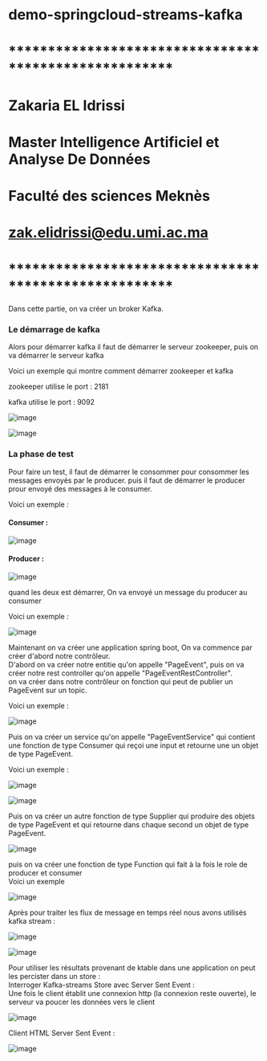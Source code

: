 # demo-springcloud-streams-kafka

# *****************************************************
# Zakaria EL Idrissi
# Master Intelligence Artificiel et Analyse De Données
# Faculté des sciences Meknès
# zak.elidrissi@edu.umi.ac.ma
# *****************************************************
 
<p>Dans cette partie, on va créer un broker Kafka.</p>

<h3>Le démarrage de kafka</h3>
<p>
 Alors pour démarrer kafka il faut de démarrer le serveur zookeeper, puis on va démarrer le serveur kafka
</p>

<p>Voici un exemple qui montre comment démarrer zookeeper et kafka</p>
<p>zookeeper utilise le port : 2181</p>
<p>kafka utilise le port : 9092</p>

![image](https://user-images.githubusercontent.com/61559275/172463937-71f61644-e9a4-43e7-9326-bbbc2e373223.png)

![image](https://user-images.githubusercontent.com/61559275/172465006-9494cfaa-9ac5-4f46-81c7-cf5eed5a3758.png)

<h3>La phase de test</h3>

<p>
 Pour faire un test, il faut de démarrer le consommer pour consommer les messages envoyés par le producer.
 puis il faut de démarrer le producer prour envoyé des messages à le consumer.
</p>

<p>Voici un exemple : </p>

<h4>Consumer : </h4>

![image](https://user-images.githubusercontent.com/61559275/172466733-ed68ac2f-5e1b-440a-ab12-7f58ee7721bb.png)

<h4>Producer : </h4>

![image](https://user-images.githubusercontent.com/61559275/172467134-e068a414-f8c6-4f4e-8817-ed74b1a3e269.png)

<p>quand les deux est démarrer, On va envoyé un message du producer au consumer</p>
<p>Voici un exemple : </p>

![image](https://user-images.githubusercontent.com/61559275/172467883-7e3ea3c7-578a-46f8-a847-e7e2ca243a2d.png)

<p>
 Maintenant on va créer une application spring boot, On va commence par créer d'abord notre contrôleur.<br>
 D'abord on va créer notre entitie qu'on appelle "PageEvent", puis on va créer notre rest controller qu'on appelle "PageEventRestController".<br>
 on va créer dans notre contrôleur on fonction qui peut de publier un PageEvent sur un topic.
</p>

<p>
 Voici un exemple :
</p>
 
![image](https://user-images.githubusercontent.com/61559275/172484113-94faa6dd-b349-45db-b291-c056fcf89769.png)

<p>
 Puis on va créer un service qu'on appelle "PageEventService" qui contient une fonction de type Consumer qui reçoi une input et retourne une un objet de type  PageEvent.
</p>

<p>Voici un exemple : </p>

![image](https://user-images.githubusercontent.com/61559275/172487020-c4e879ca-1cd8-4785-9f5e-8572ef60bd6a.png)

![image](https://user-images.githubusercontent.com/61559275/172487067-f6a19016-4af1-4e93-a846-4428e11e106c.png)

<p>
 Puis on va créer un autre fonction de type Supplier qui produire des objets de type PageEvent et qui retourne dans chaque second un objet de type PageEvent.<br>
</p>

![image](https://user-images.githubusercontent.com/61559275/173156524-b0303c39-98bd-4fdd-87d8-b959dbaccd78.png)

<p>
 puis on va créer une fonction de type Function qui fait à la fois le role de producer et consumer<br>
 Voici un exemple
</p>

![image](https://user-images.githubusercontent.com/61559275/173158203-4fe67838-9752-4f92-8696-c9d5f0b8bef0.png)

<p>
 Après pour traiter les flux de message en temps réel nous avons utilisés kafka stream :
</p>

![image](https://user-images.githubusercontent.com/61559275/173159182-41fa3bbf-86f0-497f-b694-0406ce160340.png)


![image](https://user-images.githubusercontent.com/61559275/173159147-8814c43d-e247-4490-a304-3ab411f26ee1.png)

<p>
 Pour utiliser les résultats provenant de ktable dans une application on peut les percister dans un store :<br>
 Interroger Kafka-streams Store avec Server Sent Event : <br>
 Une fois le client établit une connexion http (la connexion reste ouverte), le serveur va poucer les données vers le client
</p>

![image](https://user-images.githubusercontent.com/61559275/173188873-3d52e63c-5263-4708-a311-f92ea90b8b1f.png)


<p>Client HTML Server Sent Event :</p>

![image](https://user-images.githubusercontent.com/61559275/173160249-1f4fc1a5-e4df-4b25-b059-0c06a6cd8fcc.png)





